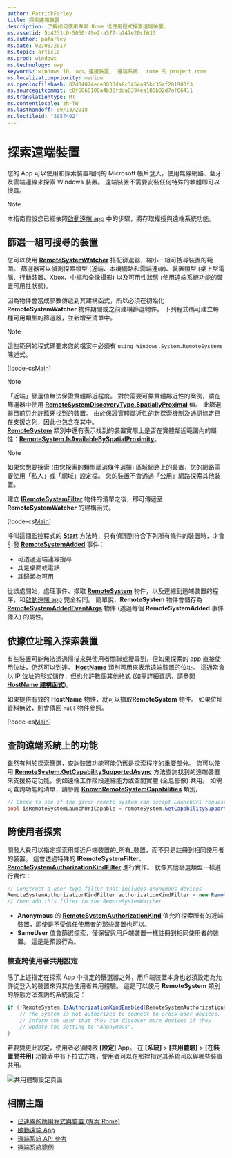```yaml
---
author: PatrickFarley
title: 探索遠端裝置
description: 了解如何使用專案 Rome 從應用程式探索遠端裝置。
ms.assetid: 5b4231c0-5060-49e2-a577-b747e20cf633
ms.author: pafarley
ms.date: 02/08/2017
ms.topic: article
ms.prod: windows
ms.technology: uwp
keywords: windows 10，uwp，連接裝置、 遠端系統、 rome 的 project rome
ms.localizationpriority: medium
ms.openlocfilehash: 02d04074ece0033da8c3454a95bc35af201903f3
ms.sourcegitcommit: c8f6866100a4b38fdda8394ea185b02d7af66411
ms.translationtype: MT
ms.contentlocale: zh-TW
ms.lasthandoff: 09/13/2018
ms.locfileid: "3957402"
---
```

# <a name="discover-remote-devices"></a>探索遠端裝置
您的 App 可以使用和探索裝置相同的 Microsoft 帳戶登入，使用無線網路、藍牙及雲端連線來探索 Windows 裝置。 遠端裝置不需要安裝任何特殊的軟體即可以搜尋。

> [!NOTE]
> 本指南假設您已經依照[啟動遠端 app](launch-a-remote-app.md) 中的步驟，將存取權授與遠端系統功能。

## <a name="filter-the-set-of-discoverable-devices"></a>篩選一組可搜尋的裝置
您可以使用 [**RemoteSystemWatcher**](https://msdn.microsoft.com/library/windows/apps/Windows.System.RemoteSystems.RemoteSystemWatcher) 搭配篩選器，縮小一組可搜尋裝置的範圍。 篩選器可以偵測探索類型 (近端、本機網路和雲端連線)、裝置類型 (桌上型電腦、行動裝置、Xbox、中樞和全像攝影) 以及可用性狀態 (使用遠端系統功能的裝置可用性狀態)。

因為物件會當成參數傳遞到其建構函式，所以必須在初始化 **RemoteSystemWatcher** 物件期間或之前建構篩選物件。 下列程式碼可建立每種可用類型的篩選器，並新增至清單中。

> [!NOTE]
> 這些範例的程式碼要求您的檔案中必須有 `using Windows.System.RemoteSystems` 陳述式。

[!code-cs[Main](./code/DiscoverDevices/MainPage.xaml.cs#SnippetMakeFilterList)]

> [!NOTE]
> 「近端」篩選值無法保證實體鄰近程度。 對於需要可靠實體鄰近性的案例，請在篩選器中使用 [**RemoteSystemDiscoveryType.SpatiallyProximal**](https://docs.microsoft.com/uwp/api/windows.system.remotesystems.remotesystemdiscoverytype) 值。 此篩選器目前只允許藍牙找到的裝置。 由於保證實體鄰近性的新探索機制及通訊協定已在支援之列，因此也包含在其中。  
[**RemoteSystem**](https://msdn.microsoft.com/library/windows/apps/Windows.System.RemoteSystems.RemoteSystem) 類別中還有表示找到的裝置實際上是否在實體鄰近範圍內的屬性：[**RemoteSystem.IsAvailableBySpatialProximity**](https://docs.microsoft.com/uwp/api/Windows.System.RemoteSystems.RemoteSystem.IsAvailableByProximity)。

> [!NOTE]
> 如果您想要探索 (由您探索的類型篩選條件選擇) 區域網路上的裝置，您的網路需要使用「私人」或「網域」設定檔。 您的裝置不會透過「公用」網路探索其他裝置。

建立 [**IRemoteSystemFilter**](https://msdn.microsoft.com/library/windows/apps/Windows.System.RemoteSystems.IRemoteSystemFilter) 物件的清單之後，即可傳遞至 **RemoteSystemWatcher** 的建構函式。

[!code-cs[Main](./code/DiscoverDevices/MainPage.xaml.cs#SnippetCreateWatcher)]

呼叫這個監控程式的 [**Start**](https://msdn.microsoft.com/library/windows/apps/Windows.System.RemoteSystems.RemoteSystemWatcher.Start) 方法時，只有偵測到符合下列所有條件的裝置時，才會引發 [**RemoteSystemAdded**](https://msdn.microsoft.com/library/windows/apps/Windows.System.RemoteSystems.RemoteSystemWatcher.RemoteSystemAdded) 事件︰
* 可透過近端連線搜尋
* 其是桌面或電話
* 其歸類為可用

從該處開始，處理事件、擷取 [**RemoteSystem**](https://msdn.microsoft.com/library/windows/apps/Windows.System.RemoteSystems.RemoteSystem) 物件，以及連線到遠端裝置的程序，和[啟動遠端 app](launch-a-remote-app.md) 完全相同。 簡單說，**RemoteSystem** 物件會儲存為 [**RemoteSystemAddedEventArgs**](https://msdn.microsoft.com/library/windows/apps/Windows.System.RemoteSystems.RemoteSystemAddedEventArgs) 物件 (透過每個 **RemoteSystemAdded** 事件傳入) 的屬性。

## <a name="discover-devices-by-address-input"></a>依據位址輸入探索裝置
有些裝置可能無法透過掃描來與使用者關聯或搜尋到，但如果探索的 app 直接使用位址，仍然可以到達。  [**HostName**](https://msdn.microsoft.com/library/windows/apps/windows.networking.hostname.aspx) 類別可用來表示遠端裝置的位址。 這通常會以 IP 位址的形式儲存，但也允許數個其他格式 (如需詳細資訊，請參閱 [**HostName 建構函式**](https://msdn.microsoft.com/library/windows/apps/br207118.aspx))。

如果提供有效的 **HostName** 物件，就可以擷取**RemoteSystem** 物件。 如果位址資料無效，則會傳回 `null` 物件參照。

[!code-cs[Main](./code/DiscoverDevices/MainPage.xaml.cs#SnippetFindByHostName)]

## <a name="querying-a-capability-on-a-remote-system"></a>查詢遠端系統上的功能

雖然有別於探索篩選，查詢裝置功能可能仍舊是探索程序的重要部分。 您可以使用 [**RemoteSystem.GetCapabilitySupportedAsync**](https://docs.microsoft.com/uwp/api/windows.system.remotesystems.remotesystem.GetCapabilitySupportedAsync) 方法查詢找到的遠端裝置來支援特定功能，例如遠端工作階段連線能力或空間實體 (全息影像) 共用。 如需可查詢功能的清單，請參閱 [**KnownRemoteSystemCapabilities**](https://docs.microsoft.com/uwp/api/windows.system.remotesystems.knownremotesystemcapabilities) 類別。

```csharp
// Check to see if the given remote system can accept LaunchUri requests
bool isRemoteSystemLaunchUriCapable = remoteSystem.GetCapabilitySupportedAsync(KnownRemoteSystemCapabilities.LaunchUri);
```

## <a name="cross-user-discovery"></a>跨使用者探索

開發人員可以指定探索用鄰近戶端裝置的_所有_裝置，而不只是註冊到相同使用者的裝置。 這會透過特殊的 **IRemoteSystemFilter**、[**RemoteSystemAuthorizationKindFilter**](https://docs.microsoft.com/uwp/api/windows.system.remotesystems.remotesystemauthorizationkindfilter) 進行實作。 就像其他篩選類型一樣進行實作︰

```csharp
// Construct a user type filter that includes anonymous devices
RemoteSystemAuthorizationKindFilter authorizationKindFilter = new RemoteSystemAuthorizationKindFilter(RemoteSystemAuthorizationKind.Anonymous);
// then add this filter to the RemoteSystemWatcher
```

* **Anonymous** 的 [**RemoteSystemAuthorizationKind**](https://docs.microsoft.com/uwp/api/windows.system.remotesystems.remotesystemauthorizationkind) 值允許探索所有的近端裝置，即使是不受信任使用者的那些裝置也可以。
* **SameUser** 值會篩選探索，僅保留與用戶端裝置一樣註冊到相同使用者的裝置。 這是是預設行為。

### <a name="checking-the-cross-user-sharing-settings"></a>檢查跨使用者共用設定

除了上述指定在探索 App 中指定的篩選器之外，用戶端裝置本身也必須設定為允許從登入的裝置來與其他使用者共用體驗。 這是可以使用 **RemoteSystem** 類別的靜態方法查詢的系統設定：

```csharp
if (!RemoteSystem.IsAuthorizationKindEnabled(RemoteSystemAuthorizationKind.Anonymous)) {
    // The system is not authorized to connect to cross-user devices. 
    // Inform the user that they can discover more devices if they
    // update the setting to "Anonymous".
}
```

若要變更此設定，使用者必須開啟 **\[設定\]** App。 在 **\[系統\]** > **\[共用體驗\]** > **\[在裝置間共用\]** 功能表中有下拉式方塊，使用者可以在那裡指定其系統可以與哪些裝置共用。

![共用體驗設定頁面](images/shared-experiences-settings.png)

## <a name="related-topics"></a>相關主題
* [已連線的應用程式與裝置 (專案 Rome)](connected-apps-and-devices.md)
* [啟動遠端 App](launch-a-remote-app.md)
* [遠端系統 API 參考](https://msdn.microsoft.com/library/windows/apps/Windows.System.RemoteSystems)
* [遠端系統範例](https://github.com/Microsoft/Windows-universal-samples/tree/dev/Samples/RemoteSystems)
